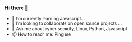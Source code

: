 ### Hi there 👋

<!--
**Basudev1/Basudev1** is a ✨ _special_ ✨ repository because its `README.md` (this file) appears on your GitHub profile.-->

<!-- Here are some ideas to get you started: -->

- 🌱 I’m currently learning Javascript...
- 👯 I’m looking to collaborate on open source projects ...
- 💬 Ask me about cyber security, Linux, Python, Javascript
- 📫 How to reach me: Ping me
